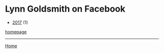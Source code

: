 # Lynn Goldsmith on Facebook

  * [2017](./lynn-goldsmith-on-facebook-2017.md) (1)

[homepage](https://www.facebook.com/lynn.goldsmith)

----

[Home](../index.md)
